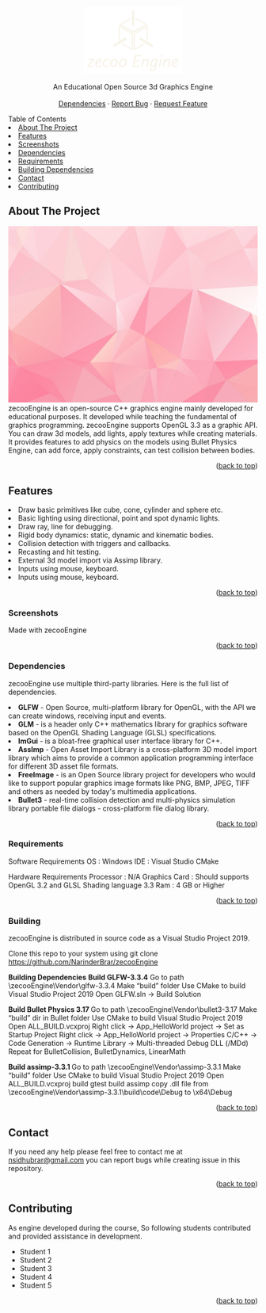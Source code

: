 <div id="top"></div>

<!-- PROJECT LOGO -->
<br />
<div align="center">
  <a>
    <img src="images/logo.png" alt="Logo" width="200" height="137">
  </a>

  <p align="center">
    An Educational Open Source 3d Graphics Engine
    <br />
    <br />
    <a href="https://github.com/NarinderBrar/zecooEngine/tree/master/zecooEngine/Vendor">Dependencies</a>
    ·
    <a href="https://github.com/NarinderBrar/zecooEngine/issues">Report Bug</a>
    ·
    <a href="https://github.com/NarinderBrar/zecooEngine/issues">Request Feature</a>
  </p>
</div>


<!-- TABLE OF CONTENTS -->

<summary>Table of Contents</summary>
<li><a href="#about-the-project">About The Project</a></li>
<li><a href="#features">Features</a></li>
<li><a href="#screenshots">Screenshots</a></li>
<li><a href="#dependencies">Dependencies</a></li>
<li><a href="#requirements">Requirements</a></li>
<li><a href="#Building">Building Dependencies</a></li>
<li><a href="#contact">Contact</a></li>
<li><a href="#contributing">Contributing</a></li>

## About The Project
![Product Name Screen Shot][product-screenshot]
zecooEngine is an open-source C++ graphics engine mainly developed for educational purposes. It developed while teaching the fundamental of graphics programming. zecooEngine supports OpenGL 3.3 as a graphic API. You can draw 3d models, add lights, apply textures while creating materials. It provides features to add physics on the models using Bullet Physics Engine, can add force, apply constraints, can test collision between bodies.
<p align="right">(<a href="#top">back to top</a>)</p>

## Features
<li>Draw basic primitives like cube, cone, cylinder and sphere etc.</li>
<li>Basic lighting using directional, point and spot dynamic lights.</li>
<li>Draw ray, line for debugging.</li>
<li>Rigid body dynamics: static, dynamic and kinematic bodies.</li>
<li>Collision detection with triggers and callbacks.</li>
<li>Recasting and hit testing.</li>
<li>External 3d model import via Assimp library.</li>
<li>Inputs using mouse, keyboard.</li>
<li>Inputs using mouse, keyboard.</li>

<p align="right">(<a href="#top">back to top</a>)</p>


### Screenshots
Made with zecooEngine
<p align="right">(<a href="#top">back to top</a>)</p>

### Dependencies
zecooEngine use multiple third-party libraries. Here is the full list of dependencies.

<li><b>GLFW</b> - Open Source, multi-platform library for OpenGL, with the API we can create windows, receiving input and events. </li>
<li><b>GLM</b> - is a header only C++ mathematics library for graphics software based on the OpenGL Shading Language (GLSL) specifications. </li>
<li><b>ImGui</b> - is a bloat-free graphical user interface library for C++. </li>
<li><b>AssImp</b> - Open Asset Import Library is a cross-platform 3D model import library which aims to provide a common application programming interface for different 3D asset file formats.</li>
<li><b>FreeImage</b> - is an Open Source library project for developers who would like to support popular graphics image formats like PNG, BMP, JPEG, TIFF and others as needed by today's multimedia applications.</li>
<li><b>Bullet3</b> - real-time collision detection and multi-physics simulation library portable file dialogs - cross-platform file dialog library.</li>

<p align="right">(<a href="#top">back to top</a>)</p>


### Requirements
Software Requirements
OS : Windows
IDE : Visual Studio
CMake

Hardware Requirements
Processor : N/A
Graphics Card : Should supports OpenGL 3.2 and GLSL Shading language 3.3
Ram : 4 GB or Higher

<p align="right">(<a href="#top">back to top</a>)</p>

### Building
zecooEngine is distributed in source code as a Visual Studio Project 2019. 

Clone this repo to your system using 
git clone https://github.com/NarinderBrar/zecooEngine

<b>Building Dependencies</b>
<b>Build GLFW-3.3.4</b>
Go to path \zecooEngine\Vendor\glfw-3.3.4
Make “build” folder
Use CMake to build Visual Studio Project 2019
Open GLFW.sln -> Build Solution

<b>Build Bullet Physics 3.17 </b>
Go to path \zecooEngine\Vendor\bullet3-3.17
Make “build” dir in Bullet folder
Use CMake to build Visual Studio Project 2019
Open ALL_BUILD.vcxproj
Right click -> App_HelloWorld project -> Set as Startup Project
Right click -> App_HelloWorld project -> Properties
C/C++ -> Code Generation -> Runtime Library -> Multi-threaded Debug DLL (/MDd)
Repeat for BulletCollision, BulletDynamics, LinearMath

<b> Build assimp-3.3.1 </b>
Go to path \zecooEngine\Vendor\assimp-3.3.1
Make “build” folder
Use CMake to build Visual Studio Project 2019
Open ALL_BUILD.vcxproj
build gtest
build assimp
copy .dll file from \zecooEngine\Vendor\assimp-3.3.1\build\code\Debug
to \x64\Debug

<p align="right">(<a href="#top">back to top</a>)</p>

## Contact
If you need any help please feel free to contact me at nsidhubrar@gmail.com
you can report bugs while creating issue in this repository. 

<p align="right">(<a href="#top">back to top</a>)</p>

## Contributing
As engine developed during the course, So following students contributed and provided assistance in development. 
- Student 1
- Student 2
- Student 3
- Student 4
- Student 5

<p align="right">(<a href="#top">back to top</a>)</p>

<!-- MARKDOWN LINKS & IMAGES -->
[product-screenshot]: images/productImage.jpg